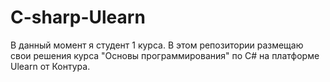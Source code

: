 # C-sharp-Ulearn
В данный момент я студент 1 курса. В этом репозитории размещаю свои решения курса "Основы программирования" по C# на платформе Ulearn от Контура.
